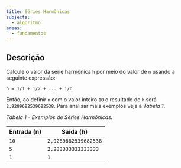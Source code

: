 ```yaml
---
title: Séries Harmônicas
subjects:
  - algoritmo
areas:
  - fundamentos
---
```


## Descrição

Calcule o valor da série harmônica `h` por meio do valor de `n` usando a seguinte expressão:

```
h = 1/1 + 1/2 + ... + 1/n
```

Então, ao definir `n` com o valor inteiro `10` o resultado de `h` será `2,9289682539682538`. Para analisar mais exemplos veja a _Tabela 1_.

_Tabela 1 - Exemplos de Séries Harmônicas._

| Entrada (n) | Saída (h)            |
| ----------- | -------------------- |
| `10`        | `2,9289682539682538` |
| `5`         | `2,283333333333333`  |
| `1`         | `1`                  |
